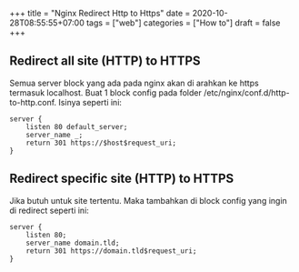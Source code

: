 +++
title = "Nginx Redirect Http to Https"
date = 2020-10-28T08:55:55+07:00
tags = ["web"]
categories = ["How to"]
draft = false
+++

## Redirect all site (HTTP) to HTTPS
Semua server block yang ada pada nginx akan di arahkan ke https termasuk localhost. Buat 1 block config pada folder /etc/nginx/conf.d/http-to-http.conf. Isinya seperti ini:
```
server {
    listen 80 default_server;
    server_name _;
    return 301 https://$host$request_uri;
}
```

## Redirect specific site (HTTP) to HTTPS
Jika butuh untuk site tertentu. Maka tambahkan di block config yang ingin di redirect seperti ini:
```
server {
    listen 80;
    server_name domain.tld;
    return 301 https://domain.tld$request_uri;
}
```